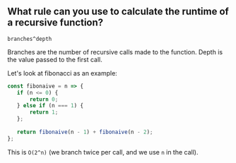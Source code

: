 ## What rule can you use to calculate the runtime of a recursive function?

`branches^depth`

Branches are the number of recursive calls made to the function. Depth is the value passed to the first call.

Let's look at fibonacci as an example:

```javascript
const fibonaive = n => {
   if (n <= 0) {
       return 0;
   } else if (n === 1) {
       return 1;
   };
 
   return fibonaive(n - 1) + fibonaive(n - 2);
};
```

This is `O(2^n)` (we branch twice per call, and we use `n` in the call).